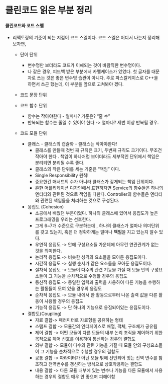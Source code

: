 # 클린코드 읽은 부분 정리
#### 클린코드와 코드 스멜

- 리팩토링의 기준이 되는 지점이  코드 스멜이다. 코드 스멜은 어디서 나는지 정리해보자연, 
	-  단어 단위 
		- 변수명만 보더라도 코드가 이해되는 것이 바람직한 변수명이다. 
		- 나 같은 경우, 피드백 받은 부분에서 카멜케이스가 있었다. 첫 글자를 대문자로 쓰는 것은 좋은 변수명 습관이 아니다. 주로 파스칼케이스로 C++을 하면서 쓰곤 했는데, 이 부분을 앞으로 고쳐봐야 겠다. 
	- 코드 문장 단위
	- 코드 함수 단위
		- 함수는 작아야한다 - 얼마나? 기준은? “줄 수”
		- 반복되는 함수는 줄일 수  있어야 한다 -> 얼마나? 세번 이상 반복될  경우.
				
	-   코드 모듈 단위
		-  클래스 - 클래스의 캡슐화 - 클래스는 작아야한다!
			-  클래스를 만들때 첫번 째 규칙은 크기, 두번째 규칙도 크기이다. 무조건 작아야 한다 .  책임이 하나처럼 보이더라도 세부적인 단위에서 책임은 분리되면 분리될 수록 좋다. 
			-  클래스의 작은 단위를 세는 기준은 “책임” 이다. 
			-  Single Responsibility 원칙!
			- 중요한건 매서드의 수가 아니라 클래스가 갖게되는 책임 단위이다. 
			- 흔한 어플리케이션 디자인에서 표현하자면 Service의 함수들은 하나의 엔티티와 관련된 것으로 책임을 다한다.  Controller의 함수들은 엔티티와 관련된 책임들을 처리하는 것으로 구성된다.   
		-  응집도 (Cohesion)
			-  소공에서 배웠던 부분이었다. 하나의 클래스에 있어서 응집도가 높은 프로그래밍을 우리는 선호한다. 
			- 그게 6~7개 수준으로 구분하는데 , 하나의 클래스가 얼마나 의미단위를 갖고 있는지, 혹은 더 정확하게는 얼마나 **책임**을 지고 있는지 알수 있다.
			- 우연적 응집도 -> 안에 구성요소들 가운데에 아무런 연관관계가 없는 것을 의미한다.
			- 논리적 응집도 -> 비슷한 성격의 요소들을 모아둔 응집도이다.
			- 시간적 응집도 -> 실행 순서가 같은 요소들을 모아둔 응집도이다.
			- 절차적 응집도 -> 모듈이 다수의 관련 기능을 가질 때 모듈 안의 구성요소들이 그 기능을 순차적으로 수행할 경우의 응집도
			- 통신적 응집도 -> 동일한 입력과 출력을 사용하여 다른 기능을 수행하는 활동들이 모여 있을 경우의 응집도
			- 순차적 응집도 -> 모듈 내에서 한 활동으로부터 나온 출력 값을 다른 활동이 사용할 경우의 응집도
			- 기능적 응집도 -> 단 하나의 기능으로 응집되어있는 응집도이다. 
		- 결합도(Coupling)
			- 자료 결합-> 패러미터로 자료형을 공유하는 형태
			- 스탬프 결합 -> 모듈간의 인터페이스로 배열, 객체, 구조체가 공유됨
			- 제어 결합 -> 어떤 모듈이 다른 모듈의 내부 논리 조직을 제어하기 위한 목적으로 제어 신호를 이용하여 통신하는 경우의 결합도
			- 외부 결합 -> 모듈이 다수의 관련 기능을 가질 때 모듈 안의 구성요소들이 그 기능을 순차적으로 수행할 경우의 결합도
			- 공통 결합 -> 파라미터가 아닌 모듈 밖에 선언되어 잇는 전역 변수를 참조하고 전역변수를 갱신하는 방식으로 상호작용하는 결합도
			- 내용 결합 -> 다른 모듈 내부에 있는 변수나 기능을 다른 모듈에서 사용하는 경우의 결합도 매우 안 좋으며 피해야함